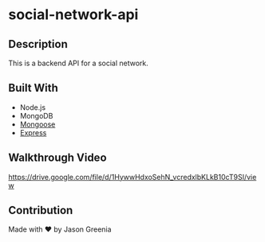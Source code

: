 # social-network-api

## Description
This is a backend API for a social network.

## Built With
* Node.js
* MongoDB
* [Mongoose](https://www.npmjs.com/package/mongoose)
* [Express](https://www.npmjs.com/package/express)

## Walkthrough Video
https://drive.google.com/file/d/1HywwHdxoSehN_vcredxlbKLkB10cT9SI/view

## Contribution
Made with ❤️ by Jason Greenia